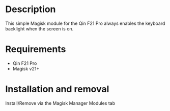 # Description
This simple Magisk module for the Qin F21 Pro always enables the keyboard backlight when the screen is on.

# Requirements
- Qin F21 Pro
- Magisk v21+

# Installation and removal
Install/Remove via the Magisk Manager Modules tab
